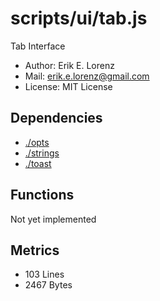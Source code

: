 # scripts/ui/tab.js


Tab Interface
* Author: Erik E. Lorenz 
* Mail: <erik.e.lorenz@gmail.com>
* License: MIT License


## Dependencies

* <a href="./opts.html">./opts</a>
* <a href="./strings.html">./strings</a>
* <a href="./toast.html">./toast</a>

## Functions

Not yet implemented

## Metrics

* 103 Lines
* 2467 Bytes

